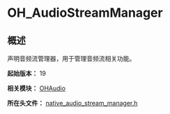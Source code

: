 # OH_AudioStreamManager

## 概述

声明音频流管理器，用于管理音频流相关功能。

**起始版本：** 19

**相关模块：** [OHAudio](capi-ohaudio.md)

**所在头文件：** [native_audio_stream_manager.h](capi-native-audio-stream-manager-h.md)

